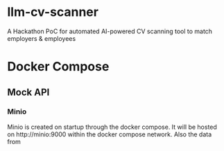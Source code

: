 # llm-cv-scanner
A Hackathon PoC for automated AI-powered CV scanning tool to match employers &amp; employees

# Docker Compose

## Mock API
### Minio
Minio is created on startup through the docker compose.
It will be hosted on http://minio:9000 within the docker compose network.
Also the data from 
